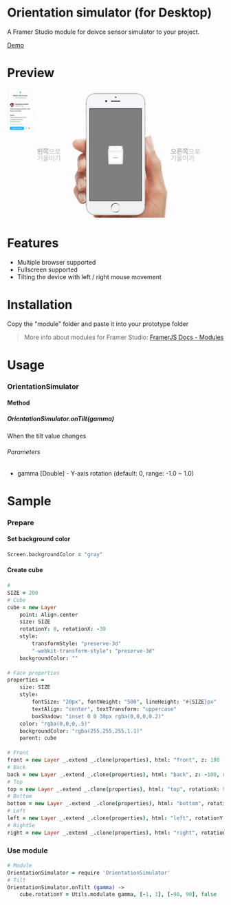 # Orientation simulator (for Desktop)
A Framer Studio module for deivce sensor simulator to your project. 

[Demo](http://share.framerjs.com/x1tqsgi1i7uo/)

# Preview
![Orientation simulator](screenrecord.gif)

# Features
- Multiple browser supported
- Fullscreen supported
- Tilting the device with left / right mouse movement

# Installation
Copy the "module" folder and paste it into your prototype folder
> More info about modules for Framer Studio: [FramerJS Docs - Modules](http://framerjs.com/docs/#modules.modules)

# Usage
### OrientationSimulator

#### Method
##### OrientationSimulator.onTilt(gamma)
When the tilt value changes  

###### Parameters
* gamma [Double] - Y-axis rotation (default: 0, range: -1.0 ~ 1.0)

# Sample
### Prepare
#### Set background color
```coffeescript
Screen.backgroundColor = "gray"
```

#### Create cube
```coffeescript
#
SIZE = 200
# Cube
cube = new Layer
    point: Align.center
    size: SIZE
    rotationY: 0, rotationX: -30
    style: 
        transformStyle: "preserve-3d"
        "-webkit-transform-style": "preserve-3d"
    backgroundColor: ""

# Face properties
properties = 
    size: SIZE
    style: 
        fontSize: "20px", fontWeight: "500", lineHeight: "#{SIZE}px"
        textAlign: "center", textTransform: "uppercase"
        boxShadow: "inset 0 0 30px rgba(0,0,0,0.2)"
    color: "rgba(0,0,0,.5)"
    backgroundColor: "rgba(255,255,255,1.1)"
    parent: cube
    
# Front
front = new Layer _.extend _.clone(properties), html: "front", z: 100
# Back
back = new Layer _.extend _.clone(properties), html: "back", z: -100, rotationY: 180
# Top
top = new Layer _.extend _.clone(properties), html: "top", rotationX: 90, y: -100
# Bottom
bottom = new Layer _.extend _.clone(properties), html: "bottom", rotationX: -90, y: 100
# Left
left = new Layer _.extend _.clone(properties), html: "left", rotationY: -90, x: -100
# RightSe
right = new Layer _.extend _.clone(properties), html: "right", rotationY: 90, x: 100
```

### Use module
```coffeescript
# Module
OrientationSimulator = require 'OrientationSimulator'
# Tilt
OrientationSimulator.onTilt (gamma) ->
    cube.rotationY = Utils.modulate gamma, [-1, 1], [-90, 90], false
```